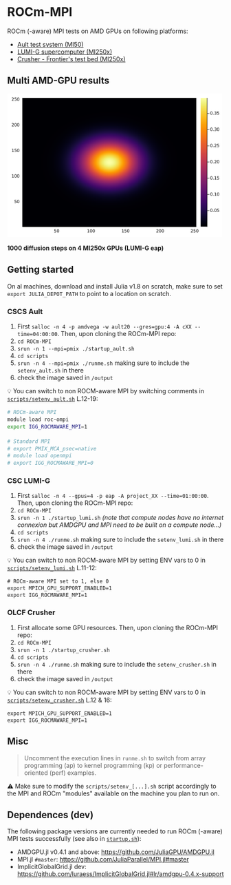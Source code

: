 # ROCm-MPI
ROCm (-aware) MPI tests on AMD GPUs on following platforms:
- [Ault test system (MI50)](#cscs-ault)
- [LUMI-G supercomputer (MI250x)](#csc-lumi-g)
- [Crusher - Frontier's test bed (MI250x)](#olcf-crusher)

## Multi AMD-GPU results

<img src="docs/Temp_ap_4_254_254_lumi.png" alt="rocm and mpi" width="500">

**1000 diffusion steps on 4 MI250x GPUs (LUMI-G eap)**

## Getting started

On al machines, download and install Julia v1.8 on scratch, make sure to set `export JULIA_DEPOT_PATH` to point to a location on scratch.

### CSCS Ault
1. First `salloc -n 4 -p amdvega -w ault20 --gres=gpu:4 -A cXX --time=04:00:00`. Then, upon cloning the ROCm-MPI repo:
2. `cd ROCm-MPI`
3. `srun -n 1 --mpi=pmix ./startup_ault.sh`
4. `cd scripts`
5. `srun -n 4 --mpi=pmix ./runme.sh` making sure to include the `setenv_ault.sh` in there
6. check the image saved in `/output`

:bulb: You can switch to non ROCM-aware MPI by switching comments in [`scripts/setenv_ault.sh`](scripts/setenv_ault.sh) L.12-19:

```bash
# ROCm-aware MPI
module load roc-ompi
export IGG_ROCMAWARE_MPI=1

# Standard MPI
# export PMIX_MCA_psec=native
# module load openmpi
# export IGG_ROCMAWARE_MPI=0
```

### CSC LUMI-G
1. First `salloc -n 4 --gpus=4 -p eap -A project_XX --time=01:00:00`. Then, upon cloning the ROCm-MPI repo:
2. `cd ROCm-MPI`
3. `srun -n 1 ./startup_lumi.sh` _(note that compute nodes have no internet connexion but AMDGPU and MPI need to be built on a compute node...)_
4. `cd scripts`
5. `srun -n 4 ./runme.sh` making sure to include the `setenv_lumi.sh` in there
6. check the image saved in `/output`

:bulb: You can switch to non ROCM-aware MPI by setting ENV vars to 0 in [`scripts/setenv_lumi.sh`](scripts/setenv_lumi.sh) L.11-12:

```
# ROCm-aware MPI set to 1, else 0
export MPICH_GPU_SUPPORT_ENABLED=1
export IGG_ROCMAWARE_MPI=1
```


### OLCF Crusher
1. First allocate some GPU resources. Then, upon cloning the ROCm-MPI repo:
2. `cd ROCm-MPI`
3. `srun -n 1 ./startup_crusher.sh`
4. `cd scripts`
5. `srun -n 4 ./runme.sh` making sure to include the `setenv_crusher.sh` in there
6. check the image saved in `/output`

:bulb: You can switch to non ROCM-aware MPI by setting ENV vars to 0 in [`scripts/setenv_crusher.sh`](scripts/setenv_crusher.sh) L.12 & 16:

```
export MPICH_GPU_SUPPORT_ENABLED=1
export IGG_ROCMAWARE_MPI=1
```


## Misc

> Uncomment the execution lines in `runme.sh` to switch from array programming (ap) to kernel programming (kp) or performance-oriented (perf) examples.

:warning: Make sure to modify the `scripts/setenv_[...].sh` script accordingly to the MPI and ROCm "modules" available on the machine you plan to run on.


## Dependences (dev)
The following package versions are currently needed to run ROCm (-aware) MPI tests successfully (see also in [`startup.sh`](startup.sh)):
- AMDGPU.jl v0.4.1 and above: https://github.com/JuliaGPU/AMDGPU.jl
- MPI.jl `#master`: https://github.com/JuliaParallel/MPI.jl#master
- ImplicitGlobalGrid.jl dev: https://github.com/luraess/ImplicitGlobalGrid.jl#lr/amdgpu-0.4.x-support
